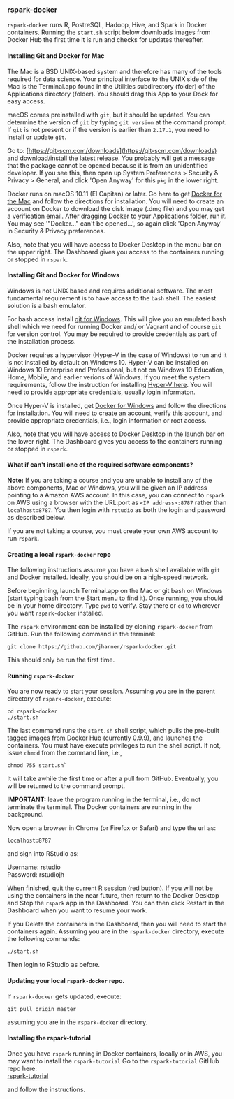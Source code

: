 ### rspark-docker


`rspark-docker` runs R, PostreSQL, Hadoop, Hive, and Spark in Docker containers. Running the `start.sh` script below downloads images from Docker Hub the first time it is run and checks for updates thereafter.

#### Installing Git and Docker for Mac

The Mac is a BSD UNIX-based system and therefore has many of the tools required for data science. Your principal interface to the UNIX side of the Mac is the Terminal.app found in the Utilities subdirectory (folder) of the Applications directory (folder). You should drag this App to your Dock for easy access.

macOS comes preinstalled with `git`, but it should be updated. You can determine the version of `git` by typing `git version` at the command prompt. If `git` is not present or if the version is earlier than `2.17.1`, you need to install or update `git`. 

Go to: [https://git-scm.com/downloads](https://git-scm.com/downloads) and download/install the latest release. You probably will get a message that the package cannot be opened because it is from an unidentified developer. If you see this, then open up System Preferences > Security & Privacy > General, and click 'Open Anyway' for this `pkg` in the lower right.

Docker runs on macOS 10.11 (El Capitan) or later. Go here to get [Docker for the Mac](https://www.docker.com/docker-mac) and follow the directions for installation. You will need to create an account on Docker to download the disk image (.dmg file) and you may get a verification email. After dragging Docker to your Applications folder, run it. You may see '"Docker..." can't be opened...', so again click 'Open Anyway'
in Security & Privacy preferences.

Also, note that you will have access to Docker Desktop in the menu bar on the upper right. The Dashboard gives you access to the containers running or stopped in `rspark`.

#### Installing Git and Docker for Windows

Windows is not UNIX based and requires additional software. The most fundamental requirement is to have access to the `bash` shell. The easiest solution is a bash emulator.  

For bash access install [git for Windows](https://git-for-windows.github.io). This will give you an emulated bash shell which we need for running Docker and/ or Vagrant and of course `git` for version control.  You may be required to provide credentials as part of the installation process.

Docker requires a hypervisor (Hyper-V in the case of Windows) to run and it is not installed by default on Windows 10. Hyper-V can be installed on Windows 10 Enterprise and Professional, but not on Windows 10 Education, Home, Mobile, and earlier verions of Windows. If you meet the system requirements, follow the instruction for installing [Hyper-V here](https://docs.microsoft.com/en-us/virtualization/hyper-v-on-windows/quick-start/enable-hyper-v).  You will need to provide appropriate credentials, usually login informaton.

Once Hyper-V is installed, get [Docker for Windows](https://www.docker.com/docker-windows) and follow the directions for installation.  You will need to create an account, verify this account, and provide appropriate credentials, i.e., login information or root access.

Also, note that you will have access to Docker Desktop in the launch bar on the lower right. The Dashboard gives you access to the containers running or stopped in `rspark`.

#### What if can't install one of the required software components?

**Note:** If you are taking a course and you are unable to install any of the above components, Mac or Windows, you will be given an IP address pointing to a Amazon AWS account. In this case, you can connect to `rspark` on AWS using a browser with the URL:port as `<IP address>:8787` rather than `localhost:8787`. You then login with `rstudio` as both the login and password as described below.  

If you are not taking a course, you must create your own AWS account to run `rspark`.

#### Creating a local `rspark-docker` repo

The following instructions assume you have a `bash` shell available with `git` and Docker installed. Ideally, you should be on a high-speed network.  

Before beginning, launch Terminal.app on the Mac or git bash on Windows (start typing bash from the Start menu to find it). Once running, you should be in your home directory. Type `pwd` to verify. Stay there or `cd` to wherever you want `rspark-docker` installed.

The `rspark` environment can be installed by cloning `rspark-docker` from GitHub. Run the following command in the terminal:  
```
git clone https://github.com/jharner/rspark-docker.git
```
This should only be run the first time.

#### Running `rspark-docker`

You are now ready to start your session. Assuming you are in the parent directory of `rspark-docker`, execute:
```
cd rspark-docker
./start.sh
```
The last command runs the `start.sh` shell script, which pulls the pre-built tagged images from Docker Hub (currently 0.9.9), and launches the containers. You must have execute privileges to run the shell script. If not, issue `chmod` from the command line, i.e., 
```
chmod 755 start.sh`
````

It will take awhile the first time or after a pull from GitHub. Eventually, you will be returned to the command prompt. 

**IMPORTANT:** leave the program running in the terminal, i.e., do not terminate the terminal. The Docker containers are running in the background.

Now open a browser in Chrome (or Firefox or Safari) and type the url as:
```
localhost:8787
````
and sign into RStudio as: 

Username: rstudio  
Password: rstudiojh

When finished, quit the current R session (red button). If you will not be using the containers in the near future, then return to the Docker Desktop and Stop the `rspark` app in the Dashboard. You can then click Restart in the Dashboard when you want to resume your work.

If you Delete the containers in the Dashboard, then you will need to start the containers again. Assuming you are in the `rspark-docker` directory, execute the following commands:  
```
./start.sh
```
Then login to RStudio as before.

#### Updating your local `rspark-docker` repo.

If `rspark-docker` gets updated, execute:
```
git pull origin master
```
assuming you are in the `rspark-docker` directory.

#### Installing the rspark-tutorial

Once you have `rspark` running in Docker containers, locally or in AWS, you may want to install the `rspark-tutorial` Go to the `rspark-tutorial` GitHub repo here:  
[rspark-tutorial](https://github.com/jharner/rspark-tutorial)  

and follow the instructions.



